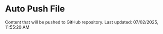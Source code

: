 # Auto Push File

Content that will be pushed to GitHub repository.
Last updated: 07/02/2025, 11:55:20 AM